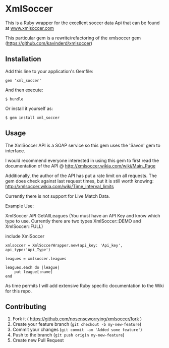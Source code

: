 
# XmlSoccer

This is a Ruby wrapper for the excellent soccer data Api that can be found at www.xmlsoccer.com

This particular gem is a rewrite/refactoring of the xmlsoccer gem (https://github.com/kavinderd/xmlsoccer)

## Installation

Add this line to your application's Gemfile:

    gem 'xml_soccer'

And then execute:

    $ bundle

Or install it yourself as:

    $ gem install xml_soccer

## Usage

The XmlSoccer API is a SOAP service so this gem uses the 'Savon' gem to interface.

I would recommend everyone interested in using this gem to first read the documentation of the API @ http://xmlsoccer.wikia.com/wiki/Main_Page

Additionally, the author of the API has put a rate limit on all requests. The gem does check against last request times, but it is still worth knowing: http://xmlsoccer.wikia.com/wiki/Time_interval_limits

Currently there is not support for Live Match Data.

Example Use:

XmlSoccer API GetAllLeagues
(You must have an API Key and know which type to use.  Currently there are two types XmlSoccer::DEMO and XmlSoccer::FULL)

  include XmlSoccer

	xmlsoccer = XmlSoccerWrapper.new(api_key: 'Api_key', api_type:'Api_Type')

	leagues = xmlsoccer.leagues

	leagues.each do |league|
		put league[:name]
	end

As time permits I will add extensive Ruby specific documentation to the Wiki for this repo.

## Contributing

1. Fork it ( https://github.com/nosenseworrying/xmlsoccer/fork )
2. Create your feature branch (`git checkout -b my-new-feature`)
3. Commit your changes (`git commit -am 'Added some feature'`)
4. Push to the branch (`git push origin my-new-feature`)
5. Create new Pull Request
